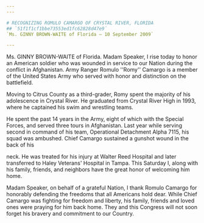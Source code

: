```yaml
---
---

# RECOGNIZING ROMULO CAMARGO OF CRYSTAL RIVER, FLORIDA
## `51f1f1cf1bbe73553ed1fc62828d47e9`
`Ms. GINNY BROWN-WAITE of Florida — 10 September 2009`

---
```



Ms. GINNY BROWN-WAITE of Florida. Madam Speaker, I rise today to 
honor an American soldier who was wounded in service to our Nation 
during the conflict in Afghanistan. Army Ranger Romulo ''Romy'' Camargo 
is a member of the United States Army who served with honor and 
distinction on the battlefield.

Moving to Citrus County as a third-grader, Romy spent the majority of 
his adolescence in Crystal River. He graduated from Crystal River High 
in 1993, where he captained his swim and wrestling teams.

He spent the past 14 years in the Army, eight of which with the 
Special Forces, and served three tours in Afghanistan. Last year while 
serving second in command of his team, Operational Detachment Alpha 
7115, his squad was ambushed. Chief Camargo sustained a gunshot wound 
in the back of his


neck. He was treated for his injury at Walter Reed Hospital and later 
transferred to Haley Veterans' Hospital in Tampa. This Saturday I, 
along with his family, friends, and neighbors have the great honor of 
welcoming him home.

Madam Speaker, on behalf of a grateful Nation, I thank Romulo Camargo 
for honorably defending the freedoms that all Americans hold dear. 
While Chief Camargo was fighting for freedom and liberty, his family, 
friends and loved ones were praying for him back home. They and this 
Congress will not soon forget his bravery and commitment to our 
Country.
